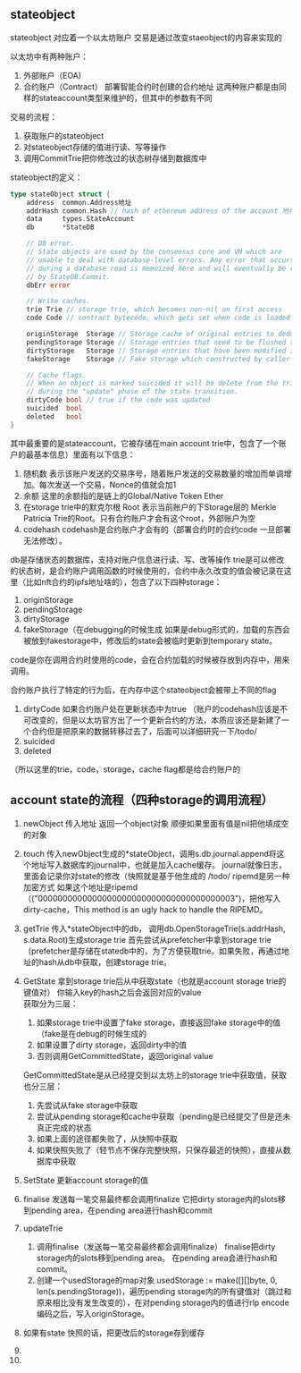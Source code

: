 ## stateobject

stateobject 对应着一个以太坊账户 
交易是通过改变staeobject的内容来实现的

以太坊中有两种账户：
1. 外部账户（EOA)
2. 合约账户（Contract） 部署智能合约时创建的合约地址
这两种账户都是由同样的stateaccount类型来维护的，但其中的参数有不同


交易的流程：
1. 获取账户的stateobject
2. 对stateobject存储的值进行读、写等操作
3. 调用CommitTrie把你修改过的状态树存储到数据库中

stateobject的定义：
```go
type stateObject struct {
	address  common.Address地址
	addrHash common.Hash // hash of ethereum address of the account 地址的hash值
	data     types.StateAccount 
	db       *StateDB

	// DB error.
	// State objects are used by the consensus core and VM which are
	// unable to deal with database-level errors. Any error that occurs
	// during a database read is memoized here and will eventually be returned
	// by StateDB.Commit.
	dbErr error

	// Write caches.
	trie Trie // storage trie, which becomes non-nil on first access
	code Code // contract bytecode, which gets set when code is loaded

	originStorage  Storage // Storage cache of original entries to dedup rewrites, reset for every transaction
	pendingStorage Storage // Storage entries that need to be flushed to disk, at the end of an entire block
	dirtyStorage   Storage // Storage entries that have been modified in the current transaction execution
	fakeStorage    Storage // Fake storage which constructed by caller for debugging purpose.

	// Cache flags.
	// When an object is marked suicided it will be delete from the trie
	// during the "update" phase of the state transition.
	dirtyCode bool // true if the code was updated
	suicided  bool
	deleted   bool
}
```

其中最重要的是stateaccount，它被存储在main account trie中，包含了一个账户的最基本信息）里面有以下信息：
1. 随机数
   表示该账户发送的交易序号，随着账户发送的交易数量的增加而单调增加。每次发送一个交易，Nonce的值就会加1
2. 余额 
   这里的余额指的是链上的Global/Native Token Ether
3. 在storage trie中的默克尔根
   Root 表示当前账户的下Storage层的 Merkle Patricia Trie的Root。只有合约账户才会有这个root，外部账户为空
4. codehash
   codehash是合约账户才会有的（部署合约时的合约code 一旦部署无法修改）。

db是存储状态的数据库，支持对账户信息进行读、写、改等操作
trie是可以修改的状态树，是合约账户调用函数的时候使用的，合约中永久改变的值会被记录在这里（比如nft合约的ipfs地址啥的），包含了以下四种storage：
1. originStorage
2. pendingStorage
3. dirtyStorage
4. fakeStorage（在debugging的时候生成
   如果是debug形式的，加载的东西会被放到fakestorage中，修改后的state会被临时更新到temporary state。

code是你在调用合约时使用的code，会在合约加载的时候被存放到内存中，用来调用。

合约账户执行了特定的行为后，在内存中这个stateobject会被带上不同的flag
1. dirtyCode 如果合约账户处在更新状态中为true （账户的codehash应该是不可改变的，但是以太坊官方出了一个更新合约的方法，本质应该还是新建了一个合约但是把原来的数据转移过去了，后面可以详细研究一下/todo/
2. suicided 
3. deleted

（所以这里的trie，code，storage，cache flag都是给合约账户的

## account state的流程（四种storage的调用流程）

1. newObject 
   传入地址 返回一个object对象 顺便如果里面有值是nil把他填成空的对象

2. touch 
   传入newObject生成的*stateObject，调用s.db.journal.append将这个地址写入数据库的journal中，也就是加入cache缓存。
   journal就像日志，里面会记录你对state的修改（快照就是基于他生成的
   /todo/ ripemd是另一种加密方式
   如果这个地址是ripemd（("0000000000000000000000000000000000000003")，把他写入dirty-cache，This method is an ugly hack to handle the RIPEMD。

3. getTrie
   传入*stateObject中的db， 调用db.OpenStorageTrie(s.addrHash, s.data.Root)生成storage trie
   首先尝试从prefetcher中拿到storage trie（prefetcher是存储在statedb中的，为了方便获取trie。如果失败，再通过地址的hash从db中获取，创建storage trie。

4. GetState
   拿到storage trie后从中获取state（也就是account storage trie的键值对）
   你输入key的hash之后会返回对应的value   
   获取分为三层：
   1. 如果storage trie中设置了fake storage，直接返回fake storage中的值（fake是在debug的时候生成的
   2. 如果设置了dirty storage，返回dirty中的值
   3. 否则调用GetCommittedState，返回original value
   
   GetCommittedState是从已经提交到以太坊上的storage trie中获取值，获取也分三层：
   1. 先尝试从fake storage中获取
   2. 尝试从pending storage和cache中获取（pending是已经提交了但是还未真正完成的状态
   3. 如果上面的途径都失败了，从快照中获取
   4. 如果快照失败了（轻节点不保存完整快照，只保存最近的快照），直接从数据库中获取
   
5. SetState
   更新account storage的值
   

6. finalise
   发送每一笔交易最终都会调用finalize
   它把dirty storage内的slots移到pending area，在pending area进行hash和commit
   
7. updateTrie
   1. 调用finalise（发送每一笔交易最终都会调用finalize）
   finalise把dirty storage内的slots移到pending area。
   在pending area会进行hash和commit。
   1. 创建一个usedStorage的map对象 usedStorage := make([][]byte, 0, len(s.pendingStorage))，遍历pending storage内的所有键值对（跳过和原来相比没有发生改变的），在对pending storage内的值进行rlp encode编码之后，写入originStorage。
8. 如果有state 快照的话，把更改后的storage存到缓存

9. 
 
10. 